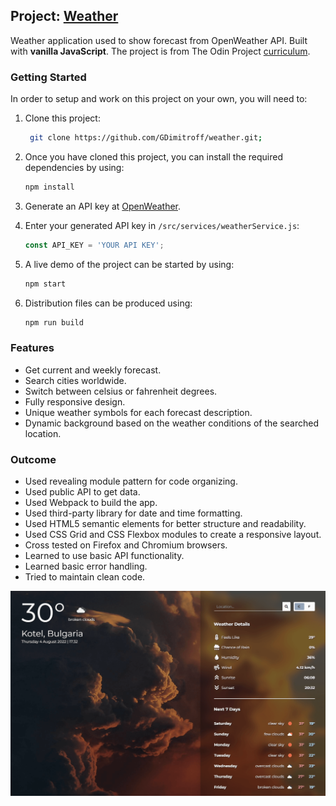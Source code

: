 ## Project: [Weather](https://weather-gdimitroff.netlify.app/)

Weather application used to show forecast from OpenWeather API. Built with **vanilla JavaScript**. The project is from The Odin Project [curriculum](https://www.theodinproject.com/lessons/node-path-javascript-weather-app).

### Getting Started

In order to setup and work on this project on your own, you will need to:

1. Clone this project:

   ```sh
    git clone https://github.com/GDimitroff/weather.git;
   ```

2. Once you have cloned this project, you can install the required dependencies by using:

   ```sh
   npm install
   ```

3. Generate an API key at [OpenWeather](https://openweathermap.org/).

4. Enter your generated API key in `/src/services/weatherService.js`:

   ```js
   const API_KEY = 'YOUR API KEY';
   ```

5. A live demo of the project can be started by using:

   ```sh
   npm start
   ```

6. Distribution files can be produced using:

   ```sh
   npm run build
   ```

### Features

- Get current and weekly forecast.
- Search cities worldwide.
- Switch between celsius or fahrenheit degrees.
- Fully responsive design.
- Unique weather symbols for each forecast description.
- Dynamic background based on the weather conditions of the searched location.

### Outcome

- Used revealing module pattern for code organizing.
- Used public API to get data.
- Used Webpack to build the app.
- Used third-party library for date and time formatting.
- Used HTML5 semantic elements for better structure and readability.
- Used CSS Grid and CSS Flexbox modules to create a responsive layout.
- Cross tested on Firefox and Chromium browsers.
- Learned to use basic API functionality.
- Learned basic error handling.
- Tried to maintain clean code.

![Screenshot](./src/screenshot.png)

